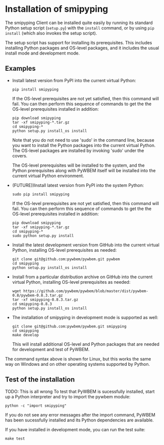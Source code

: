 Installation of smipyping
=============================

The smipyping Client can be installed quite easily by running its standard Python
setup script (`setup.py`) with the `install` command, or by using `pip install`
(which also invokes the setup script).

The setup script has support for installing its
prerequisites. This includes installing Python packages and OS-level packages,
and it includes the usual install mode and development mode.


Examples
--------

* Install latest version from PyPI into the current virtual Python:

      pip install smipyping

  If the OS-level prerequisites are not yet satisfied, then this command
  will fail. You can then perform this sequence of commands to get the
  the OS-level prerequisites installed in addition:

      pip download smipyping
      tar -xf smipyping-*.tar.gz
      cd smipyping-*
      python setup.py install_os install

  Note that you do not need to use 'sudo' in the command line, because you
  want to install the Python packages into the current virtual Python. The
  OS-level packages are installed by invoking 'sudo' under the covers.

  The OS-level prerequisites will be installed to the system, and the Python
  prerequisites along with PyWBEM itself will be installed into the current
  virtual Python environment.

* (FUTURE))Install latest version from PyPI into the system Python:

      sudo pip install smipyping

  If the OS-level prerequisites are not yet satisfied, then this command
  will fail. You can then perform this sequence of commands to get the
  the OS-level prerequisites installed in addition:

      pip download smipyping
      tar -xf smipyping-*.tar.gz
      cd smipyping-*
      sudo python setup.py install


* Install the latest development version from GitHub into the current
  virtual Python, installing OS-level prerequisites as needed:

      git clone git@github.com:pywbem/pywbem.git pywbem
      cd smipyping
      python setup.py install_os install

* Install from a particular distribution archive on GitHub into the current
  virtual Python, installing OS-level prerequisites as needed:

      wget https://github.com/pywbem/pywbem/blob/master/dist/pywbem-0.8/pywbem-0.8.3.tar.gz
      tar -xf smipyping-0.8.3.tar.gz
      cd smipyping-0.8.3
      python setup.py install_os install

* The installation of smipyping in development mode is supported as
  well:

      git clone git@github.com:pywbem/pywbem.git smipyping
      cd smipyping
      make develop

  This will install additional OS-level and Python packages that are needed
  for development and test of PyWBEM.

The command syntax above is shown for Linux, but this works the same way on
Windows and on other operating systems supported by Python.

Test of the installation
------------------------
TODO: This is all wrong
To test that PyWBEM is sucessfully installed, start up a Python interpreter and
try to import the pywbem module:

    python -c "import smipyping"

If you do not see any error messages after the import command, PyWBEM has been
sucessfully installed and its Python dependencies are available.

If you have installed in development mode, you can run the test suite:

    make test
